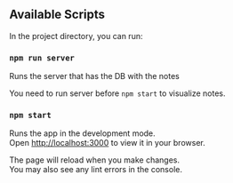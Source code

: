 ## Available Scripts

In the project directory, you can run:

### `npm run server`

Runs the server that has the DB with the notes

You need to run server before `npm start` to visualize notes.

### `npm start`

Runs the app in the development mode.\
Open [http://localhost:3000](http://localhost:3000) to view it in your browser.

The page will reload when you make changes.\
You may also see any lint errors in the console.


